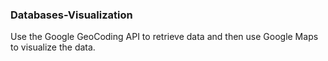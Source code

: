 ### Databases-Visualization

Use the Google GeoCoding API to retrieve data and then use Google Maps to visualize the data.
